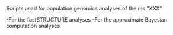 Scripts used for population genomics analyses of the ms "XXX"

-For the fastSTRUCTURE analyses
-For the approximate Bayesian computation analyses
